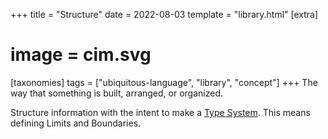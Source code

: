 +++
title = "Structure"
date = 2022-08-03
template = "library.html"
[extra]
#  image = cim.svg
[taxonomies]
   tags = ["ubiquitous-language", "library", "concept"]
+++
The way that something is built, arranged, or organized.

Structure information with the intent to make a [Type System](type-system). This means defining Limits and Boundaries.

